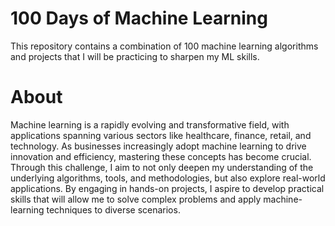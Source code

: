 # 100 Days of Machine Learning
This repository contains a combination of 100 machine learning algorithms and projects that I will be practicing to sharpen my ML skills.

# About
Machine learning is a rapidly evolving and transformative field, with applications spanning various sectors like healthcare, finance, retail, and technology. As businesses increasingly adopt machine learning to drive innovation and efficiency, mastering these concepts has become crucial. Through this challenge, I aim to not only deepen my understanding of the underlying algorithms, tools, and methodologies, but also explore real-world applications. By engaging in hands-on projects, I aspire to develop practical skills that will allow me to solve complex problems and apply machine-learning techniques to diverse scenarios.
